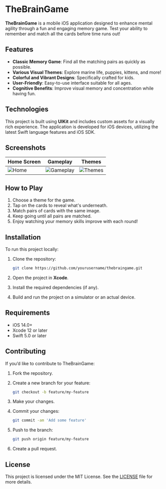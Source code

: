 # TheBrainGame

**TheBrainGame** is a mobile iOS application designed to enhance mental agility through a fun and engaging memory game. Test your ability to remember and match all the cards before time runs out!

## Features

- **Classic Memory Game**: Find all the matching pairs as quickly as possible.
- **Various Visual Themes**: Explore marine life, puppies, kittens, and more!
- **Colorful and Vibrant Designs**: Specifically crafted for kids.
- **User-Friendly**: Easy-to-use interface suitable for all ages.
- **Cognitive Benefits**: Improve visual memory and concentration while having fun.

## Technologies

This project is built using **UIKit** and includes custom assets for a visually rich experience. The application is developed for iOS devices, utilizing the latest Swift language features and iOS SDK.

## Screenshots

| Home Screen | Gameplay | Themes |
|-------------|----------|--------|
| ![Home](path-to-screenshot1) | ![Gameplay](path-to-screenshot2) | ![Themes](path-to-screenshot3) |

## How to Play

1. Choose a theme for the game.
2. Tap on the cards to reveal what's underneath.
3. Match pairs of cards with the same image.
4. Keep going until all pairs are matched.
5. Enjoy watching your memory skills improve with each round!

## Installation

To run this project locally:

1. Clone the repository:

    ```bash
    git clone https://github.com/yourusername/thebraingame.git
    ```

2. Open the project in **Xcode**.
3. Install the required dependencies (if any).
4. Build and run the project on a simulator or an actual device.

## Requirements

- iOS 14.0+
- Xcode 12 or later
- Swift 5.0 or later

## Contributing

If you’d like to contribute to TheBrainGame:

1. Fork the repository.
2. Create a new branch for your feature:

    ```bash
    git checkout -b feature/my-feature
    ```

3. Make your changes.
4. Commit your changes:

    ```bash
    git commit -am 'Add some feature'
    ```

5. Push to the branch:

    ```bash
    git push origin feature/my-feature
    ```

6. Create a pull request.

## License

This project is licensed under the MIT License. See the [LICENSE](LICENSE) file for more details.
